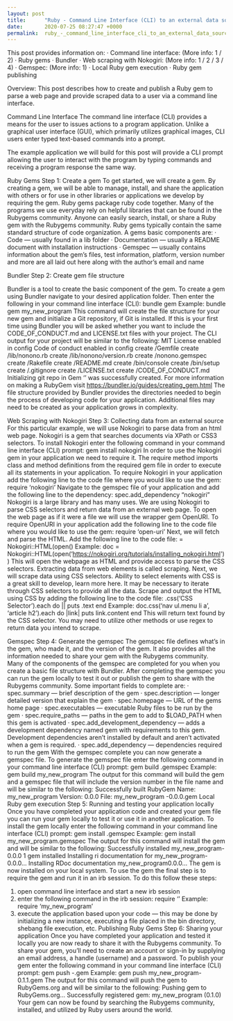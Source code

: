 ```yaml
---
layout: post
title:      "Ruby - Command Line Interface (CLI) to an external data source"
date:       2020-07-25 08:27:47 +0000
permalink:  ruby_-_command_line_interface_cli_to_an_external_data_source
---
```



This post provides information on:
· Command line interface: (More info: 1 / 2)
· Ruby gems
· Bundler
· Web scraping with Nokogiri: (More info: 1 / 2 / 3 / 4)
· Gemspec: (More info: 1)
· Local Ruby gem execution
· Ruby gem publishing

Overview: This post describes how to create and publish a Ruby gem to parse a web page and provide scraped data to a user via a command line interface.

Command Line Interface
The command line interface (CLI) provides a means for the user to issues actions to a program application. Unlike a graphical user interface (GUI), which primarily utilizes graphical images, CLI users enter typed text-based commands into a prompt.

The example application we will build for this post will provide a CLI prompt allowing the user to interact with the program by typing commands and receiving a program response the same way.

Ruby Gems
Step 1: Create a gem
To get started, we will create a gem. By creating a gem, we will be able to manage, install, and share the application with others or for use in other libraries or applications we develop by requiring the gem.
Ruby gems package ruby code together. Many of the programs we use everyday rely on helpful libraries that can be found in the Rubygems community. Anyone can easily search, install, or share a Ruby gem with the Rubygems community.
Ruby gems typically contain the same standard structure of code organization. A gems basic components are:
· Code — usually found in a lib folder
· Documentation — usually a README document with installation instructions
· Gemspec — usually contains information about the gem’s files, test information, platform, version number and more are all laid out here along with the author’s email and name

Bundler
Step 2: Create gem file structure

Bundler is a tool to create the basic component of the gem. To create a gem using Bundler navigate to your desired application folder. Then enter the following in your command line interface (CLI):
bundle gem <your new application name>
Example:
bundle gem my_new_program
This command will create the file structure for your new gem and initialize a Git repository, if Git is installed. If this is your first time using Bundler you will be asked whether you want to include the CODE_OF_CONDUCT.md and LICENSE.txt files with your project.
The CLI output for your project will be similar to the following:
MIT License enabled in config
Code of conduct enabled in config
create <your new application name>/Gemfile
create <your new application name>/lib/nonono.rb
create <your new application name>/lib/nonono/version.rb
create <your new application name>/nonono.gemspec
create <your new application name>/Rakefile
create <your new application name>/README.md
create <your new application name>/bin/console
create <your new application name>/bin/setup
create <your new application name>/.gitignore
create <your new application name>/LICENSE.txt
create <your new application name>/CODE_OF_CONDUCT.md
Initializing git repo in <your new application folder location>
Gem ‘<your new application name>’ was successfully created. For more information on making a RubyGem visit https://bundler.io/guides/creating_gem.html
The file structure provided by Bundler provides the directories needed to begin the process of developing code for your application. Additional files may need to be created as your application grows in complexity.

Web Scraping with Nokogiri
Step 3: Collecting data from an external source
For this particular example, we will use Nokogiri to parse data from an html web page. Nokogiri is a gem that searches documents via XPath or CSS3 selectors. To install Nokogiri enter the following command in your command line interface (CLI) prompt:
gem install nokogiri
In order to use the Nokogiri gem in your application we need to require it. The require method imports class and method definitions from the required gem file in order to execute all its statements in your application. To require Nokogiri in your application add the following line to the code file where you would like to use the gem:
require ‘nokogiri’
Navigate to the gemspec file of your application and add the following line to the dependency:
spec.add_dependency “nokogiri”
Nokogiri is a large library and has many uses. We are using Nokogiri to parse CSS selectors and return data from an external web page. To open the web page as if it were a file we will use the wrapper gem OpenURI. To require OpenURI in your application add the following line to the code file where you would like to use the gem:
require ‘open-uri’
Next, we will fetch and parse the HTML. Add the following line to the code file:
<any variable> = Nokogiri::HTML(open(<any webpage>)
Example:
doc = Nokogiri::HTML(open(‘https://nokogiri.org/tutorials/installing_nokogiri.html'))
This will open the webpage as HTML and provide access to parse the CSS selectors. Extracting data from web elements is called scraping. Next, we will scrape data using CSS selectors. Ability to select elements with CSS is a great skill to develop, learn more here.
It may be necessary to iterate through CSS selectors to provide all the data. Scrape and output the HTML using CSS by adding the following line to the code file:
<fetch variable>.css(‘CSS Selector’).each do |<iteration variable>|
puts <iteration variable>.text
end
Example:
doc.css(‘nav ul.menu li a’, ‘article h2’).each do |link|
puts link.content
end
This will return text found by the CSS selector. You may need to utilize other methods or use regex to return data you intend to scrape.

Gemspec
Step 4: Generate the gemspec
The gemspec file defines what’s in the gem, who made it, and the version of the gem. It also provides all the information needed to share your gem with the Rubygems community. Many of the components of the gemspec are completed for you when you create a basic file structure with Bundler.
After completing the gemspec you can run the gem locally to test it out or publish the gem to share with the Rubygems community. Some important fields to complete are:
· spec.summary — brief description of the gem
· spec.description — longer detailed version that explain the gem
· spec.homepage — URL of the gems home page
· spec.executables — executable Ruby files to be run by the gem
· spec.require_paths — paths in the gem to add to $LOAD_PATH when this gem is activated
· spec.add_development_dependency — adds a development dependency named gem with requirements to this gem. Development dependencies aren’t installed by default and aren’t activated when a gem is required.
· spec.add_dependency — dependencies required to run the gem
With the gemspec complete you can now generate a gemspec file. To generate the gemspec file enter the following command in your command line interface (CLI) prompt:
gem build <your new application name>.gemspec
Example:
gem build my_new_program
The output for this command will build the gem and a gemspec file that will include the version number in the file name and will be similar to the following:
Successfully built RubyGem
Name: my_new_program
Version: 0.0.0
File: my_new_program -0.0.0.gem
Local Ruby gem execution
Step 5: Running and testing your application locally
Once you have completed your application code and created your gem file you can run your gem locally to test it or use it in another application. To install the gem locally enter the following command in your command line interface (CLI) prompt:
gem install <your new application name>.gemspec
Example:
gem install my_new_program.gemspec
The output for this command will install the gem and will be similar to the following:
Successfully installed my_new_program-0.0.0
1 gem installed
Installing ri documentation for my_new_program-0.0.0…
Installing RDoc documentation my_new_program0.0.0…
The gem is now installed on your local system. To use the gem the final step is to require the gem and run it in an irb session. To do this follow these steps:
1) open command line interface and start a new irb session
2) enter the following command in the irb session:
require ‘<your new application name>’
Example:
require ‘my_new_program’
3) execute the application based upon your code — this may be done by initializing a new instance, executing a file placed in the bin directory, shebang file execution, etc.
Publishing Ruby Gems
Step 6: Sharing your application
Once you have completed your application and tested it locally you are now ready to share it with the Rubygems community. To share your gem, you’ll need to create an account or sign-in by supplying an email address, a handle (username) and a password.
To publish your gem enter the following command in your command line interface (CLI) prompt:
gem push <your new application name>-<version>.gem
Example:
gem push my_new_program-0.1.1.gem
The output for this command will push the gem to RubyGems.org and will be similar to the following:
Pushing gem to RubyGems.org…
Successfully registered gem: my_new_program (0.1.0)
Your gem can now be found by searching the Rubygems community, installed, and utilized by Ruby users around the world.
